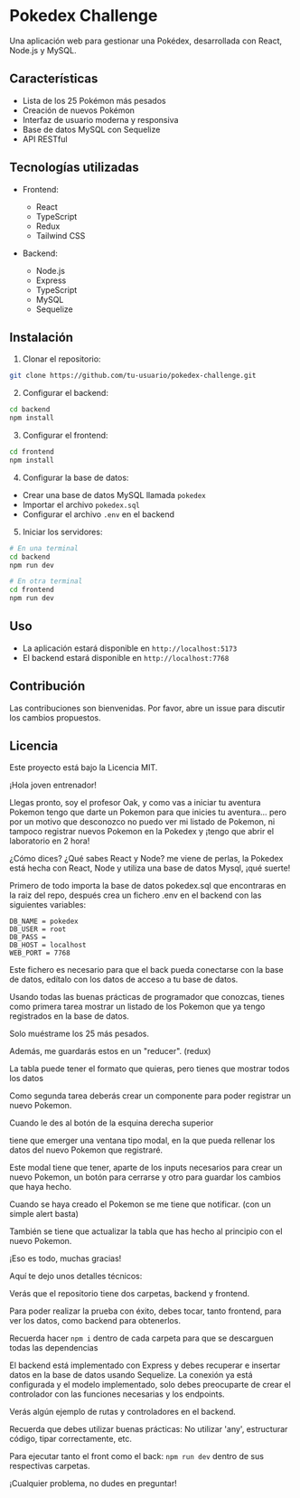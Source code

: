 # Pokedex Challenge

Una aplicación web para gestionar una Pokédex, desarrollada con React, Node.js y MySQL.

## Características

- Lista de los 25 Pokémon más pesados
- Creación de nuevos Pokémon
- Interfaz de usuario moderna y responsiva
- Base de datos MySQL con Sequelize
- API RESTful

## Tecnologías utilizadas

- Frontend:
  - React
  - TypeScript
  - Redux
  - Tailwind CSS

- Backend:
  - Node.js
  - Express
  - TypeScript
  - MySQL
  - Sequelize

## Instalación

1. Clonar el repositorio:
```bash
git clone https://github.com/tu-usuario/pokedex-challenge.git
```

2. Configurar el backend:
```bash
cd backend
npm install
```

3. Configurar el frontend:
```bash
cd frontend
npm install
```

4. Configurar la base de datos:
- Crear una base de datos MySQL llamada `pokedex`
- Importar el archivo `pokedex.sql`
- Configurar el archivo `.env` en el backend

5. Iniciar los servidores:
```bash
# En una terminal
cd backend
npm run dev

# En otra terminal
cd frontend
npm run dev
```

## Uso

- La aplicación estará disponible en `http://localhost:5173`
- El backend estará disponible en `http://localhost:7768`

## Contribución

Las contribuciones son bienvenidas. Por favor, abre un issue para discutir los cambios propuestos.

## Licencia

Este proyecto está bajo la Licencia MIT.

¡Hola joven entrenador!

Llegas pronto, soy el profesor Oak, y como vas a iniciar tu aventura Pokemon tengo que darte un Pokemon para que inicies tu aventura... pero por un motivo que desconozco no puedo ver mi listado de Pokemon, ni tampoco registrar nuevos Pokemon en la Pokedex y ¡tengo que abrir el laboratorio en 2 hora!

¿Cómo dices? ¿Qué sabes React y Node? me viene de perlas, la Pokedex está hecha con React, Node y utiliza una base de datos Mysql, ¡qué suerte!

Primero de todo importa la base de datos pokedex.sql que encontraras en la raiz del repo, después crea un fichero .env en el backend con las siguientes variables:

```
DB_NAME = pokedex
DB_USER = root
DB_PASS = 
DB_HOST = localhost
WEB_PORT = 7768
```

Este fichero es necesario para que el back pueda conectarse con la base de datos, edítalo con los datos de acceso a tu base de datos.

Usando todas las buenas prácticas de programador que conozcas, tienes como primera tarea mostrar un listado de los Pokemon que ya tengo registrados en la base de datos.

Solo muéstrame los 25 más pesados.

Además, me guardarás estos en un "reducer". (redux)

La tabla puede tener el formato que quieras, pero tienes que mostrar todos los datos

Como segunda tarea deberás crear un componente para poder registrar un nuevo Pokemon.

Cuando le des al botón de la esquina derecha superior

tiene que emerger una ventana tipo modal, en la que pueda rellenar los datos del nuevo Pokemon que registraré.

Este modal tiene que tener, aparte de los inputs necesarios para crear un nuevo Pokemon, un botón para cerrarse y otro para guardar los cambios que haya hecho.

Cuando se haya creado el Pokemon se me tiene que notificar. (con un simple alert basta)

También se tiene que actualizar la tabla que has hecho al principio con el nuevo Pokemon.

¡Eso es todo, muchas gracias!

Aquí te dejo unos detalles técnicos:

Verás que el repositorio tiene dos carpetas, backend y frontend.

Para poder realizar la prueba con éxito, debes tocar, tanto frontend, para ver los datos, como backend para obtenerlos.

Recuerda hacer <code>npm i</code> dentro de cada carpeta para que se descarguen todas las dependencias

El backend está implementado con Express y debes recuperar e insertar datos en la base de datos usando Sequelize. La conexión ya está configurada y el modelo implementado, solo debes preocuparte de crear el controlador con las funciones necesarias y los endpoints.

Verás algún ejemplo de rutas y controladores en el backend.

Recuerda que debes utilizar buenas prácticas: No utilizar 'any', estructurar código, tipar correctamente, etc. 

Para ejecutar tanto el front como el back: <code>npm run dev</code> dentro de sus respectivas carpetas.

¡Cualquier problema, no dudes en preguntar!

